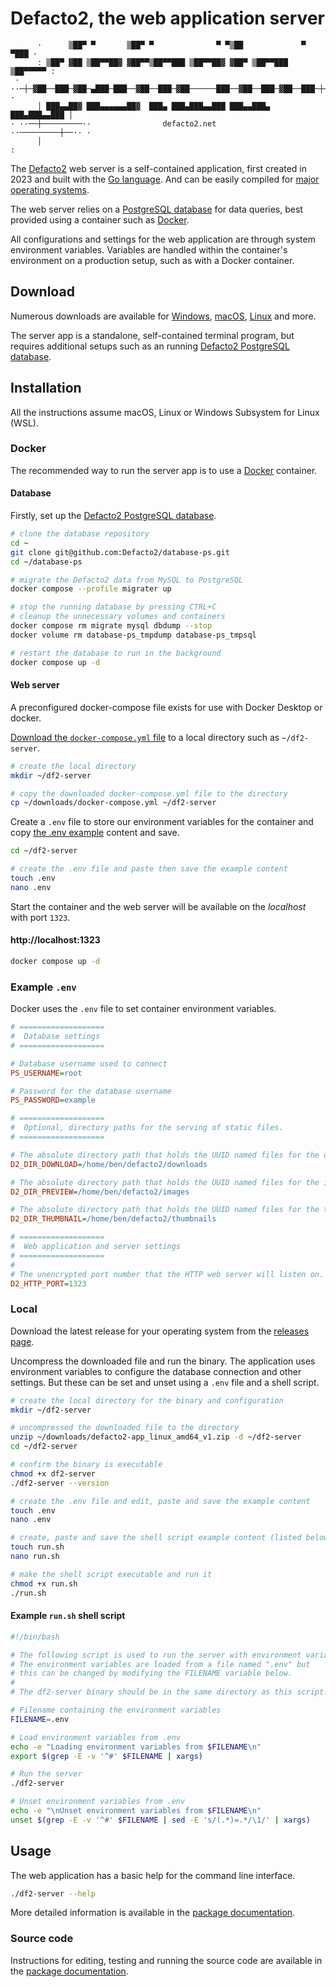 # Defacto2, the web application server

```
      ·      ▒██▀ ▀       ▒██▀ ▀              ▀ ▀▒██             ▀ ▀███ ·
      : ▒██▀ ▓██ ▒██▀▀██▓ ▓██▀▀▒██▀▀███ ▒██▀▀██▓ ▓██▀ ▒██▀▀███ ▒██▀▀▀▀▀ :
 · ··─┼─▓██──███─▓██─▄███─███──▓██──███─▓██──────███──▓██──███─▓██──███─┼─·· ·
      │ ███▄▄██▓ ███▄▄▄▄▄▄██▓  ███▄ ███▄███▄▄███ ███▄▄███▄ ███▄███▄▄███ │
· ··──┼─────────··                defacto2.net               ··─────────┼──·· ·
      │                                                                 :
```

The [Defacto2](https://defacto2.net) web server is a self-contained application, first created in 2023 and built with the [Go language](https://go.dev/). And can be easily compiled for [major operating systems](https://pkg.go.dev/internal/platform#pkg-variables).

The web server relies on a [PostgreSQL database](https://www.postgresql.org/) for data queries, best provided using a container such as [Docker](https://www.docker.com/).

All configurations and settings for the web application are through system environment variables.
Variables are handled within the container's environment on a production setup, such as with a Docker container.

## Download

Numerous downloads are available for [Windows](https://github.com/Defacto2/server/releases/latest/download/defacto2-app_windows_amd64_v1.zip), [macOS](https://github.com/Defacto2/server/releases/latest/download/df2-server_darwin_all.zip), [Linux](https://github.com/Defacto2/server/releases/latest/download/defacto2-app_linux_amd64_v1.zip.zip) and more.

The server app is a standalone, self-contained terminal program, but requires additional setups such as an running [Defacto2 PostgreSQL database](https://github.com/Defacto2/database-ps).

## Installation

All the instructions assume macOS, Linux or Windows Subsystem for Linux (WSL).

### Docker

The recommended way to run the server app is to use a [Docker](https://www.docker.com/) container. 

#### Database

Firstly, set up the [Defacto2 PostgreSQL database](https://github.com/Defacto2/database-ps).

```sh
# clone the database repository
cd ~
git clone git@github.com:Defacto2/database-ps.git
cd ~/database-ps

# migrate the Defacto2 data from MySQL to PostgreSQL
docker compose --profile migrater up

# stop the running database by pressing CTRL+C
# cleanup the unnecessary volumes and containers
docker compose rm migrate mysql dbdump --stop
docker volume rm database-ps_tmpdump database-ps_tmpsql

# restart the database to run in the background
docker compose up -d
```

#### Web server

A preconfigured docker-compose file exists for use with Docker Desktop or docker.

[Download the `docker-compose.yml` file](https://github.com/Defacto2/server/blob/main/docker-compose.yml) to a local directory such as `~/df2-server`.

```sh
# create the local directory
mkdir ~/df2-server

# copy the downloaded docker-compose.yml file to the directory
cp ~/downloads/docker-compose.yml ~/df2-server
```

Create a `.env` file to store our environment variables for the container and copy [the .env example](#example-env) content and save.

```sh
cd ~/df2-server

# create the .env file and paste then save the example content
touch .env
nano .env
```

Start the container and the web server will be available on the _localhost_ with port `1323`.

#### http://localhost:1323

```sh
docker compose up -d
```

### Example `.env` 

Docker uses the `.env` file to set container environment variables.

```ini
# ===================
#  Database settings
# ===================

# Database username used to connect
PS_USERNAME=root

# Password for the database username
PS_PASSWORD=example

# ===================
#  Optional, directory paths for the serving of static files.
# ===================

# The absolute directory path that holds the UUID named files for the downloads.
D2_DIR_DOWNLOAD=/home/ben/defacto2/downloads

# The absolute directory path that holds the UUID named files for the images.
D2_DIR_PREVIEW=/home/ben/defacto2/images

# The absolute directory path that holds the UUID named files for the thumbnails.
D2_DIR_THUMBNAIL=/home/ben/defacto2/thumbnails

# ===================
#  Web application and server settings
# ===================
#
# The unencrypted port number that the HTTP web server will listen on.
D2_HTTP_PORT=1323
```

### Local

Download the latest release for your operating system from the [releases page](https://github.com/Defacto2/server/releases).

Uncompress the downloaded file and run the binary. The application uses environment variables to configure the database connection and other settings. But these can be set and unset using a `.env` file and a shell script.

```sh
# create the local directory for the binary and configuration
mkdir ~/df2-server

# uncompressed the downloaded file to the directory
unzip ~/downloads/defacto2-app_linux_amd64_v1.zip -d ~/df2-server
cd ~/df2-server

# confirm the binary is executable
chmod +x df2-server
./df2-server --version

# create the .env file and edit, paste and save the example content
touch .env
nano .env

# create, paste and save the shell script example content (listed below) to a file named run.sh
touch run.sh
nano run.sh

# make the shell script executable and run it
chmod +x run.sh
./run.sh
```

#### Example `run.sh` shell script

```sh
#!/bin/bash

# The following script is used to run the server with environment variables.
# The environment variables are loaded from a file named ".env" but 
# this can be changed by modifying the FILENAME variable below.
#
# The df2-server binary should be in the same directory as this script.

# Filename containing the environment variables
FILENAME=.env

# Load environment variables from .env
echo -e "Loading environment variables from $FILENAME\n"
export $(grep -E -v '^#' $FILENAME | xargs)

# Run the server
./df2-server

# Unset environment variables from .env
echo -e "\nUnset environment variables from $FILENAME\n"
unset $(grep -E -v '^#' $FILENAME | sed -E 's/(.*)=.*/\1/' | xargs)

```

## Usage

The web application has a basic help for the command line interface.

```sh
./df2-server --help
```

More detailed information is available in the [package documentation](https://pkg.go.dev/github.com/Defacto2/server).

### Source code

Instructions for editing, testing and running the source code are available in the [package documentation](https://pkg.go.dev/github.com/Defacto2/server).

